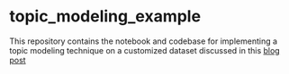 # topic_modeling_example

This repository contains the notebook and codebase for implementing a topic modeling technique on a customized dataset discussed in this [blog post](url)
